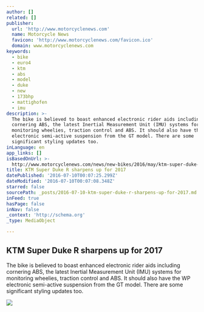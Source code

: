 ```yaml
---
author: []
related: []
publisher:
  url: 'http://www.motorcyclenews.com'
  name: Motorcycle News
  favicon: 'http://www.motorcyclenews.com/favicon.ico'
  domain: www.motorcyclenews.com
keywords:
  - bike
  - euro4
  - ktm
  - abs
  - model
  - duke
  - new
  - 173bhp
  - mattighofen
  - imu
description: >-
  The bike is believed to boast enhanced electronic rider aids including
  cornering ABS, the latest Inertial Measurement Unit (IMU) systems for
  monitoring wheelies, traction control and ABS. It should also have the WP
  electronic semi-active suspension from the GT model. There are some
  significant styling updates too.
inLanguage: en
app_links: []
isBasedOnUrl: >-
  http://www.motorcyclenews.com/news/new-bikes/2016/may/ktm-super-duke-r-sharpens-up-for-2017/
title: KTM Super Duke R sharpens up for 2017
datePublished: '2016-07-10T00:07:25.299Z'
dateModified: '2016-07-10T00:07:08.348Z'
starred: false
sourcePath: _posts/2016-07-10-ktm-super-duke-r-sharpens-up-for-2017.md
inFeed: true
hasPage: false
inNav: false
_context: 'http://schema.org'
_type: MediaObject

---
```

<article style=""><h1>KTM Super Duke R sharpens up for 2017</h1><p>The bike is believed to boast enhanced electronic rider aids including cornering ABS, the latest Inertial Measurement Unit (IMU) systems for monitoring wheelies, traction control and ABS. It should also have the WP electronic semi-active suspension from the GT model. There are some significant styling updates too.</p><img src="http://images.mcn.bauercdn.com/PageFiles/572839/KTM1.jpg" /></article>